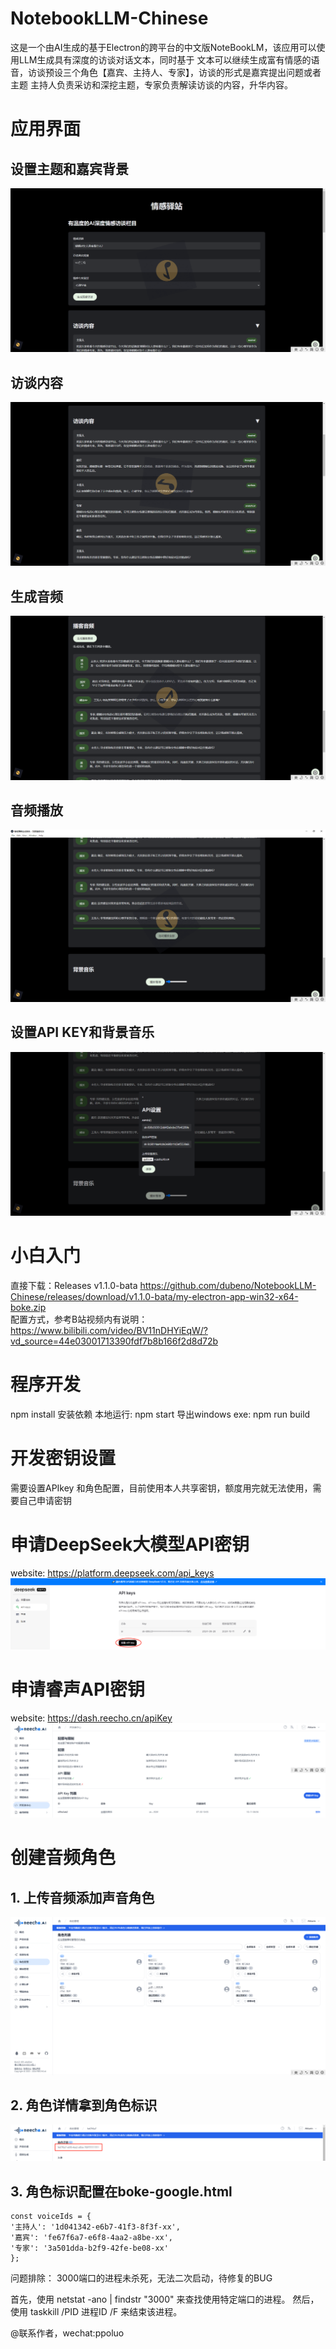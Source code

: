 # NotebookLLM-Chinese
这是一个由AI生成的基于Electron的跨平台的中文版NoteBookLM，该应用可以使用LLM生成具有深度的访谈对话文本，同时基于
文本可以继续生成富有情感的语音，访谈预设三个角色【嘉宾、主持人、专家】，访谈的形式是嘉宾提出问题或者主题
主持人负责采访和深挖主题，专家负责解读访谈的内容，升华内容。

# 应用界面
## 设置主题和嘉宾背景
![img.png](assets/img4.png)

## 访谈内容
![img.png](assets/img5.png)

## 生成音频
![img_4.png](assets/img_4.png)

## 音频播放
![img_4.png](assets/img_5.png)

## 设置API KEY和背景音乐
![img_3.png](assets/img_6.png)

# 小白入门
直接下载：Releases v1.1.0-bata
https://github.com/dubeno/NotebookLLM-Chinese/releases/download/v1.1.0-bata/my-electron-app-win32-x64-boke.zip
<br>
配置方式，参考B站视频内有说明：
https://www.bilibili.com/video/BV11nDHYiEqW/?vd_source=44e03001713390fdf7b8b166f2d8d72b

# 程序开发
npm install 安装依赖
本地运行: 
    npm start
导出windows exe: 
    npm run build
    
# 开发密钥设置

需要设置APIkey 和角色配置，目前使用本人共享密钥，额度用完就无法使用，需要自己申请密钥

# 申请DeepSeek大模型API密钥
website: https://platform.deepseek.com/api_keys
![img_2.png](assets/img_2.png)
# 申请睿声API密钥
website: https://dash.reecho.cn/apiKey
![img_3.png](assets/img_3.png)
# 创建音频角色
## 1. 上传音频添加声音角色
![img.png](assets/img.png)

## 2. 角色详情拿到角色标识
![img_1.png](assets/img_1.png)

## 3. 角色标识配置在boke-google.html
```
const voiceIds = {
'主持人': '1d041342-e6b7-41f3-8f3f-xx',
'嘉宾': 'fe67f6a7-e6f8-4aa2-a8be-xx',
'专家': '3a501dda-b2f9-42fe-be08-xx'
};
```

问题排除：
3000端口的进程未杀死，无法二次启动，待修复的BUG

首先，使用 netstat -ano | findstr "3000" 来查找使用特定端口的进程。
然后，使用 taskkill /PID 进程ID /F 来结束该进程。

@联系作者，wechat:ppoluo
